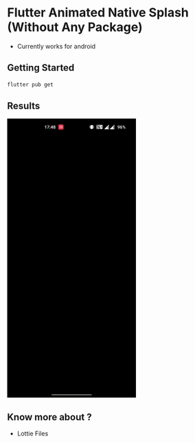 # Flutter Animated Native Splash (Without Any Package)

+ Currently works for android

## Getting Started

```bash
flutter pub get
```
## Results

<p>
<img src="./results/splash_screen.gif" width=300 height=650 >
</p>

## Know more about ?
+ Lottie Files

